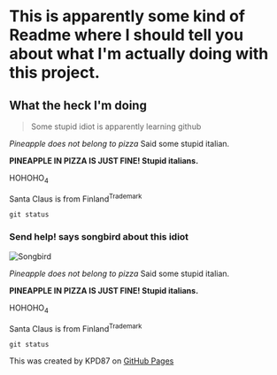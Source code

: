 # This is apparently some kind of Readme where I should tell you about what I'm actually doing with this project.

## What the heck I'm doing
> Some stupid idiot is apparently learning github

_Pineapple does not belong to pizza_ Said some stupid italian.

**PINEAPPLE IN PIZZA IS JUST FINE! Stupid italians.**

HOHOHO<sub>4</sub>

Santa Claus is from Finland<sup>Trademark</sup>

```git status```

### Send help! says songbird about this idiot

<picture>
 <source media=https://upload.wikimedia.org/wikipedia/commons/thumb/4/45/Eopsaltria_australis_-_Mogo_Campground.jpg/1920px-Eopsaltria_australis_-_Mogo_Campground.jpg"(prefers-color-scheme: dark)" srcset="YOUR-DARKMODE-IMAGE">
 <source media=https://upload.wikimedia.org/wikipedia/commons/thumb/4/45/Eopsaltria_australis_-_Mogo_Campground.jpg/1920px-Eopsaltria_australis_-_Mogo_Campground.jpg"(prefers-color-scheme: light)" srcset="YOUR-LIGHTMODE-IMAGE">
 <img alt="Songbird" src="https://upload.wikimedia.org/wikipedia/commons/thumb/4/45/Eopsaltria_australis_-_Mogo_Campground.jpg/1920px-Eopsaltria_australis_-_Mogo_Campground.jpg">
</picture>

_Pineapple does not belong to pizza_ Said some stupid italian.

**PINEAPPLE IN PIZZA IS JUST FINE! Stupid italians.**

HOHOHO<sub>4</sub>

Santa Claus is from Finland<sup>Trademark</sup>

```git status```


This was created by KPD87 on
[GitHub Pages](https://pages.github.com/)
